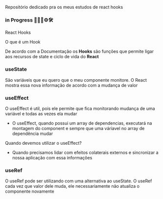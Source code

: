 Repositório dedicado pra os meus estudos de react hooks

### in Progress 👩🏾‍💻⚙🛠

React Hooks

O que é um Hook

<p>De acordo com a Documentação os <strong>Hooks</strong> são funções que permite ligar
aos recursos de state e ciclo de vida do <strong>React</strong></p>

### useState
<p>São variáveis que eu quero que o meu componente monitore.
O React mostra essa nova informação de acordo com a mudança de valor</p>

### useEffect
O useEffect é util, pois ele permite que fica monitorando mudança de uma variável e todas as vezes ela mudar
  -  O useEffect, quando possui um array de dependencias, executará na montagem do component e sempre que uma váriavel
  no array de dependência mudar
  
Quando devemos utilizar o useEffect? 
  - Quando precisamos lidar com efeitos colaterais externos e sincronizar a nossa aplicação com essa informações 


### useRef
<p>O useRef pode ser utilizando com uma alternativa ao useState. O useRef cada vez que valor dele muda,
ele necessariamente não atualiza o componente novamente</p>
